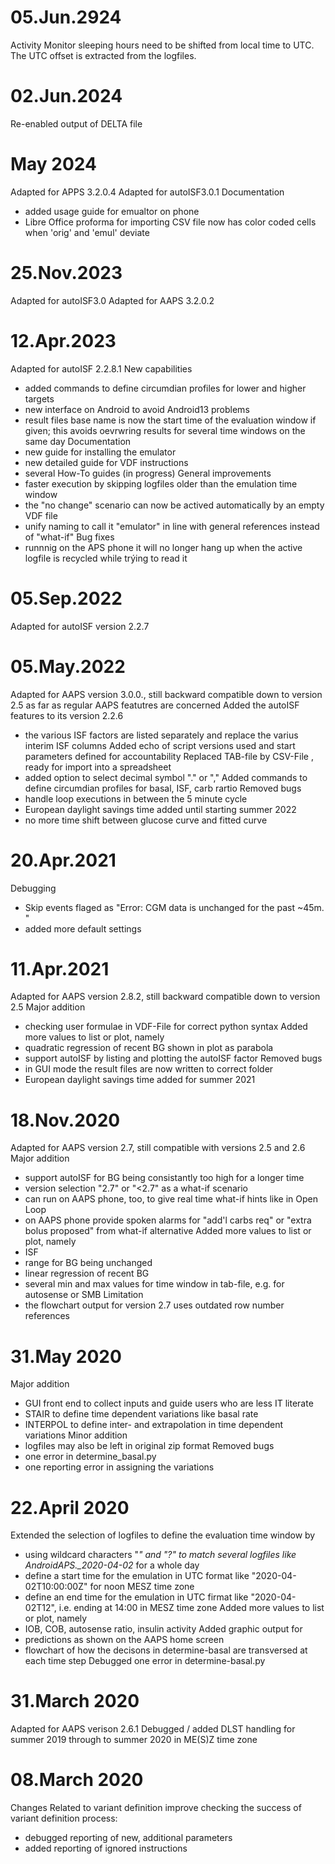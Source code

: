 05.Jun.2924
===========
Activity Monitor sleeping hours need to be shifted from local time to UTC.
The UTC offset is extracted from the logfiles.


02.Jun.2024
===========
Re-enabled output of DELTA file


May 2024
========
Adapted for APPS 3.2.0.4
Adapted for autoISF3.0.1
Documentation
- added usage guide for emualtor on phone
- Libre Office proforma for importing CSV file now has color coded cells when 'orig' and 'emul' deviate


25.Nov.2023
===========
Adapted for autoISF3.0
Adapted for AAPS 3.2.0.2


12.Apr.2023
===========
Adapted for autoISF 2.2.8.1
New capabilities
 - added commands to define circumdian profiles for lower and higher targets
 - new interface on Android to avoid Android13 problems
 - result files base name is now the start time of the evaluation window if given; this avoids oevrwring results for several time windows on the same day
Documentation
 - new guide for installing the emulator
 - new detailed guide for VDF instructions
 - several How-To guides (in progress)
General improvements
 - faster execution by skipping logfiles older than the emulation time window
 - the "no change" scenario can now be actived automatically by an empty VDF file
 - unify naming to call it "emulator" in line with general references instead of "what-if"
Bug fixes
 - runnnig on the APS phone it will no longer hang up when the active logfile is recycled while trýing to read it


05.Sep.2022
===========
Adapted for autoISF version 2.2.7


05.May.2022
===========
Adapted for AAPS version 3.0.0., still backward compatible down to version 2.5 as far as regular AAPS featutres are concerned
Added the autoISF features to its version 2.2.6
 - the various ISF factors are listed separately and replace the varius interim ISF columns
Added echo of script versions used and start parameters defined for accountability
Replaced TAB-file by CSV-File , ready for import into a spreadsheet
 - added option to select decimal symbol "." or ","
Added commands to define circumdian profiles for basal, ISF, carb rartio 
Removed bugs
 - handle loop executions in between the 5 minute cycle
 - European daylight savings time added until starting summer 2022
 - no more time shift between glucose curve and fitted curve
 
 

20.Apr.2021
===========
Debugging
 - Skip events flaged as  "Error: CGM data is unchanged for the past ~45m. "
 - added more default settings



11.Apr.2021
===========
Adapted for AAPS version 2.8.2, still backward compatible down to version 2.5 
Major addition
 - checking user formulae in VDF-File for correct python syntax
Added more values to list or plot, namely
 - quadratic regression of recent BG shown in plot as parabola
 - support autoISF by listing and plotting the autoISF factor
Removed bugs
 - in GUI mode the result files are now written to correct folder
 - European daylight savings time added for summer 2021
 


18.Nov.2020
===========
Adapted for AAPS version 2.7, still compatible with versions 2.5 and 2.6
Major addition
 - support autoISF for BG being consistantly too high for a longer time
 - version selection "2.7" or "<2.7" as a what-if scenario
 - can run on AAPS phone, too,  to give real time what-if hints like in Open Loop
 - on AAPS phone provide spoken alarms for "add'l carbs req" or "extra bolus proposed" from what-if alternative
Added more values to list or plot, namely
 - ISF
 - range for BG being unchanged
 - linear regression of recent BG
 - several min and max values for time window in tab-file, e.g. for autosense or SMB
Limitation
 - the flowchart output for version 2.7 uses outdated row number references



31.May 2020
===========
Major addition
 - GUI front end to collect inputs and guide users who are less IT literate
 - STAIR to define time dependent variations like basal rate
 - INTERPOL to define inter- and extrapolation in time dependent variations
Minor addition
 - logfiles may also be left in original zip format
Removed bugs
 - one error in determine_basal.py
 - one reporting error in assigning the variations



22.April 2020
=============
Extended the selection of logfiles to define the evaluation time window by
 - using wildcard characters "*" and "?" to match several logfiles like AndroidAPS._2020-04-02* for a whole day
 - define a start time for the emulation in UTC format like "2020-04-02T10:00:00Z" for noon MESZ time zone
 - define an end time for the emulation in UTC firmat like "2020-04-02T12", i.e. ending at 14:00 in MESZ time zone
Added more values to list or plot, namely
 - IOB, COB, autosense ratio, insulin activity
Added graphic output for
 - predictions as shown on the AAPS home screen
 - flowchart of how the decisons in determine-basal are transversed at each time step
Debugged one error in determine-basal.py



31.March 2020
=============
Adapted for AAPS verison 2.6.1
Debugged / added DLST handling for summer 2019 through to summer 2020 in ME(S)Z time zone



08.March 2020
=============
Changes Related to variant definition improve checking the success of variant definition process:
 - debugged reporting of new, additional parameters
 - added reporting of ignored instructions
